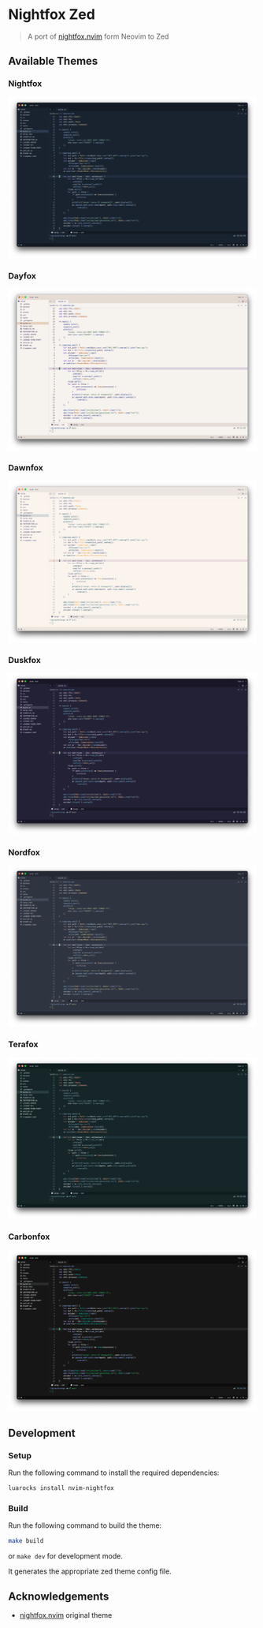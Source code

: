# Nightfox Zed

> A port of [nightfox.nvim](https://github.com/EdenEast/nightfox.nvim) form
> Neovim to Zed

## Available Themes

### Nightfox

![nightfox](./assets/nightfox.png)

### Dayfox

![dayfox](./assets/dayfox.png)

### Dawnfox

![dawnfox](./assets/dawnfox.png)

### Duskfox

![duskfox](./assets/duskfox.png)

### Nordfox

![nordfox](./assets/nordfox.png)

### Terafox

![terafox](./assets/terafox.png)

### Carbonfox

![carbonfox](./assets/carbonfox.png)

## Development

### Setup

Run the following command to install the required dependencies:

```sh
luarocks install nvim-nightfox
```

### Build

Run the following command to build the theme:

```sh
make build
```

or `make dev` for development mode.

It generates the appropriate zed theme config file.

## Acknowledgements

- [nightfox.nvim] original theme

[nightfox.nvim]: https://github.com/EdenEast/nightfox.nvim

